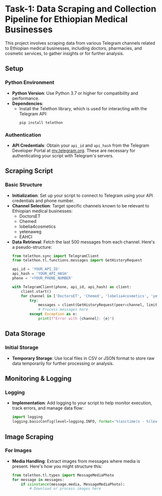 # Task-1: Data Scraping and Collection Pipeline for Ethiopian Medical Businesses

This project involves scraping data from various Telegram channels related to Ethiopian medical businesses, including doctors, pharmacies, and cosmetic services, to gather insights or for further analysis.

## Setup

### Python Environment
- **Python Version**: Use Python 3.7 or higher for compatibility and performance.
- **Dependencies**: 
  - Install the Telethon library, which is used for interacting with the Telegram API:
    ```
    pip install telethon
    ```

### Authentication
- **API Credentials**: Obtain your `api_id` and `api_hash` from the Telegram Developer Portal at [my.telegram.org](https://my.telegram.org/). These are necessary for authenticating your script with Telegram's servers.

## Scraping Script

### Basic Structure
- **Initialization**: Set up your script to connect to Telegram using your API credentials and phone number.
- **Channel Selection**: Target specific channels known to be relevant to Ethiopian medical businesses:
  - DoctorsET
  - Chemed
  - lobelia4cosmetics
  - yetenaweg
  - EAHCI
- **Data Retrieval**: Fetch the last 500 messages from each channel. Here's a pseudo-structure:
    ```python
    from telethon.sync import TelegramClient
    from telethon.tl.functions.messages import GetHistoryRequest

    api_id = 'YOUR_API_ID'
    api_hash = 'YOUR_API_HASH'
    phone = '+YOUR_PHONE_NUMBER'

    with TelegramClient(phone, api_id, api_hash) as client:
        client.start()
        for channel in ['DoctorsET', 'Chemed', 'lobelia4cosmetics', 'yetenaweg', 'EAHCI']:
            try:
                messages = client(GetHistoryRequest(peer=channel, limit=500))
                # Process messages here
            except Exception as e:
                print(f"Error with {channel}: {e}")
    ```

## Data Storage

### Initial Storage
- **Temporary Storage**: Use local files in CSV or JSON format to store raw data temporarily for further processing or analysis.

## Monitoring & Logging

### Logging
- **Implementation**: Add logging to your script to help monitor execution, track errors, and manage data flow:
    ```python
    import logging
    logging.basicConfig(level=logging.INFO, format='%(asctime)s - %(levelname)s - %(message)s')
    ```

## Image Scraping

### For Images
- **Media Handling**: Extract images from messages where media is present. Here's how you might structure this:
    ```python
    from telethon.tl.types import MessageMediaPhoto
    for message in messages:
        if isinstance(message.media, MessageMediaPhoto):
            # Download or process images here
    ```